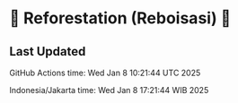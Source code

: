 
# 🌳 Reforestation (Reboisasi) 🌲

## Last Updated

GitHub Actions time: Wed Jan  8 10:21:44 UTC 2025

Indonesia/Jakarta time: Wed Jan  8 17:21:44 WIB 2025
